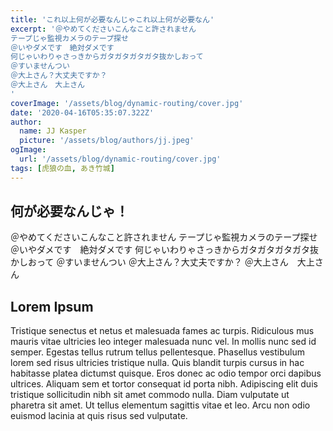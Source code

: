 ```yaml
---
title: 'これ以上何が必要なんじゃこれ以上何が必要なん'
excerpt: '＠やめてくださいこんなこと許されません
テープじゃ監視カメラのテープ探せ 
＠いやダメです　絶対ダメです
何じゃいわりゃさっきからガタガタガタガタ抜かしおって
＠すいませんつい
＠大上さん？大丈夫ですか？
＠大上さん　大上さん
'
coverImage: '/assets/blog/dynamic-routing/cover.jpg'
date: '2020-04-16T05:35:07.322Z'
author:
  name: JJ Kasper
  picture: '/assets/blog/authors/jj.jpeg'
ogImage:
  url: '/assets/blog/dynamic-routing/cover.jpg'
tags: [虎狼の血, あき竹城]
---
```


## 何が必要なんじゃ！

＠やめてくださいこんなこと許されません
テープじゃ監視カメラのテープ探せ 
＠いやダメです　絶対ダメです
何じゃいわりゃさっきからガタガタガタガタ抜かしおって
＠すいませんつい
＠大上さん？大丈夫ですか？
＠大上さん　大上さん

## Lorem Ipsum

Tristique senectus et netus et malesuada fames ac turpis. Ridiculous mus mauris vitae ultricies leo integer malesuada nunc vel. In mollis nunc sed id semper. Egestas tellus rutrum tellus pellentesque. Phasellus vestibulum lorem sed risus ultricies tristique nulla. Quis blandit turpis cursus in hac habitasse platea dictumst quisque. Eros donec ac odio tempor orci dapibus ultrices. Aliquam sem et tortor consequat id porta nibh. Adipiscing elit duis tristique sollicitudin nibh sit amet commodo nulla. Diam vulputate ut pharetra sit amet. Ut tellus elementum sagittis vitae et leo. Arcu non odio euismod lacinia at quis risus sed vulputate.

